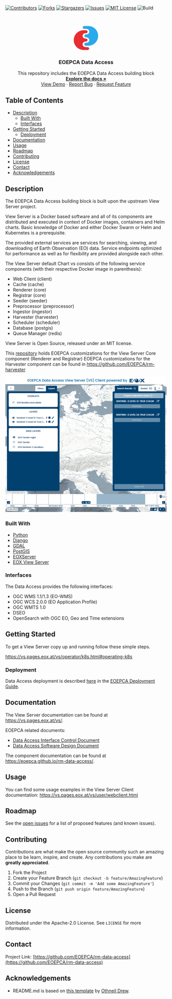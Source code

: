 <!--
***
*** To avoid retyping too much info. Do a search and replace for the following:
*** rm-data-access, twitter_handle, email
-->

<!-- PROJECT SHIELDS -->
<!--
*** See the bottom of this document for the declaration of the reference variables
*** for contributors-url, forks-url, etc. This is an optional, concise syntax you may use.
*** https://www.markdownguide.org/basic-syntax/#reference-style-links
-->

[![Contributors][contributors-shield]][contributors-url]
[![Forks][forks-shield]][forks-url]
[![Stargazers][stars-shield]][stars-url]
[![Issues][issues-shield]][issues-url]
[![MIT License][license-shield]][license-url]
![Build][build-shield]

<!-- PROJECT LOGO -->
<br />
<p align="center">
  <a href="https://github.com/EOEPCA/rm-data-access">
    <img src="images/logo.png" alt="Logo" width="80" height="80">
  </a>

  <h3 align="center">EOEPCA Data Access</h3>

  <p align="center">
    This repository includes the EOEPCA Data Access building block
    <br />
    <a href="https://github.com/EOEPCA/rm-data-access"><strong>Explore the docs »</strong></a>
    <br />
    <a href="https://github.com/EOEPCA/rm-data-access">View Demo</a>
    ·
    <a href="https://github.com/EOEPCA/rm-data-access/issues">Report Bug</a>
    ·
    <a href="https://github.com/EOEPCA/rm-data-access/issues">Request Feature</a>
  </p>
</p>

<!-- TABLE OF CONTENTS -->

## Table of Contents

- [Description](#description)
  - [Built With](#built-with)
  - [Interfaces](#interfaces)
- [Getting Started](#getting-started)
  - [Deployment](#deployment)
- [Documentation](#documentation)
- [Usage](#usage)
- [Roadmap](#roadmap)
- [Contributing](#contributing)
- [License](#license)
- [Contact](#contact)
- [Acknowledgements](#acknowledgements)

<!-- ABOUT THE PROJECT -->

## Description

The EOEPCA Data Access building block is built upon the upstream View Server project.

View Server is a Docker based software and all of its components are distributed and executed in context of Docker images, containers and Helm charts. Basic knowledge of Docker and either Docker Swarm or Helm and Kubernetes is a prerequisite.

The provided external services are services for searching, viewing, and downloading of Earth Observation (EO) data. Service endpoints optimized for performance as well as for flexibility are provided alongside each other.

The View Server default Chart vs consists of the following service components (with their respective Docker image in parenthesis):

* Web Client (client)
* Cache (cache)
* Renderer (core)
* Registrar (core)
* Seeder (seeder)
* Preprocessor (preprocessor)
* Ingestor (ingestor)
* Harvester (harvester)
* Scheduler (scheduler)
* Database (postgis)
* Queue Manager (redis)

View Server is Open Source, released under an MIT license.

This [repository](https://github.com/EOEPCA/rm-data-access) holds EOEPCA customizations for the View Server Core component (Renderer and Registrar)
EOEPCA customizations for the Harvester component can be found in https://github.com/EOEPCA/rm-harvester

[![Product Name Screen Shot][product-screenshot]](https://gitlab.eox.at/vs/vs)

### Built With

- [Python](https://www.python.org/)
- [Django](https://www.djangoproject.com/)
- [GDAL](https://gdal.org/)
- [PostGIS](https://postgis.net/)
- [EOXServer](https://github.com/EOxServer/eoxserver)
- [EOX View Server](https://gitlab.eox.at/vs/vs)

### Interfaces

The Data Access provides the following interfaces:
* OGC WMS 1.1/1.3 (EO-WMS)
* OGC WCS 2.0.0 (EO Application Profile)
* OGC WMTS 1.0
* DSEO
* OpenSearch with OGC EO, Geo and Time extensions


<!-- GETTING STARTED -->

## Getting Started

To get a View Server copy up and running follow these simple steps.

https://vs.pages.eox.at/vs/operator/k8s.html#operating-k8s

### Deployment

Data Access deployment is described [here](https://deployment-guide.docs.eoepca.org/current/eoepca/data-access/) in the [EOEPCA Deployment Guide](https://deployment-guide.docs.eoepca.org/current/eoepca/data-access/).

## Documentation

The View Server documentation can be found at https://vs.pages.eox.at/vs/.

EOEPCA related documents:
* [Data Access Interface Control Document](https://eoepca.github.io/rm-data-access//ICD/)
* [Data Access Software Design Document](https://eoepca.github.io/rm-data-access/SDD/)

The component documentation can be found at https://eoepca.github.io/rm-data-access/.


<!-- USAGE EXAMPLES -->

## Usage

You can find some usage examples in the View Server Client documentation: https://vs.pages.eox.at/vs/user/webclient.html

<!-- ROADMAP -->

## Roadmap

See the [open issues](https://github.com/EOEPCA/rm-data-access/issues) for a list of proposed features (and known issues).

<!-- CONTRIBUTING -->

## Contributing

Contributions are what make the open source community such an amazing place to be learn, inspire, and create. Any contributions you make are **greatly appreciated**.

1. Fork the Project
2. Create your Feature Branch (`git checkout -b feature/AmazingFeature`)
3. Commit your Changes (`git commit -m 'Add some AmazingFeature'`)
4. Push to the Branch (`git push origin feature/AmazingFeature`)
5. Open a Pull Request

<!-- LICENSE -->

## License

Distributed under the Apache-2.0 License. See `LICENSE` for more information.

<!-- CONTACT -->

## Contact

Project Link: [https://github.com/EOEPCA/rm-data-access](https://github.com/EOEPCA/rm-data-access)

<!-- ACKNOWLEDGEMENTS -->

## Acknowledgements

- README.md is based on [this template](https://github.com/othneildrew/Best-README-Template) by [Othneil Drew](https://github.com/othneildrew).

<!-- MARKDOWN LINKS & IMAGES -->
<!-- https://www.markdownguide.org/basic-syntax/#reference-style-links -->

[contributors-shield]: https://img.shields.io/github/contributors/EOEPCA/rm-data-access.svg?style=flat-square
[contributors-url]: https://github.com/EOEPCA/rm-data-access/graphs/contributors
[forks-shield]: https://img.shields.io/github/forks/EOEPCA/rm-data-access.svg?style=flat-square
[forks-url]: https://github.com/EOEPCA/rm-data-access/network/members
[stars-shield]: https://img.shields.io/github/stars/EOEPCA/rm-data-access.svg?style=flat-square
[stars-url]: https://github.com/EOEPCA/rm-data-access/stargazers
[issues-shield]: https://img.shields.io/github/issues/EOEPCA/rm-data-access.svg?style=flat-square
[issues-url]: https://github.com/EOEPCA/rm-data-access/issues
[license-shield]: https://img.shields.io/github/license/EOEPCA/rm-data-access.svg?style=flat-square
[license-url]: https://github.com/EOEPCA/rm-data-access/blob/master/LICENSE
[build-shield]: https://www.travis-ci.com/EOEPCA/rm-data-access.svg?branch=master
[product-screenshot]: images/screenshot.png

